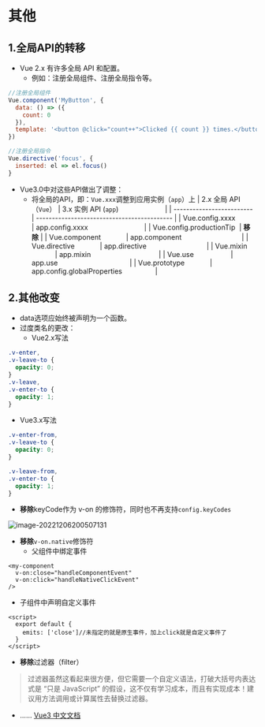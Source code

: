 # 其他

## 1.全局API的转移

-  Vue 2.x 有许多全局 API 和配置。 
   -  例如：注册全局组件、注册全局指令等。 
```javascript
//注册全局组件
Vue.component('MyButton', {
  data: () => ({
    count: 0
  }),
  template: '<button @click="count++">Clicked {{ count }} times.</button>'
})

//注册全局指令
Vue.directive('focus', {
  inserted: el => el.focus()
}
```


-  Vue3.0中对这些API做出了调整： 
   -  将全局的API，即：`Vue.xxx`调整到应用实例（`app`）上
| 2.x 全局 API（`Vue`） | 3.x 实例 API (`app`)                        |
| ------------------------- | ------------------------------------------- |
| Vue.config.xxxx           | app.config.xxxx                             |
| Vue.config.productionTip  | **移除** |
| Vue.component             | app.component                               |
| Vue.directive             | app.directive                               |
| Vue.mixin                 | app.mixin                                   |
| Vue.use                   | app.use                                     |
| Vue.prototype             | app.config.globalProperties                 | 

## 2.其他改变

-  data选项应始终被声明为一个函数。 
-  过度类名的更改： 
   -  Vue2.x写法 
```css
.v-enter,
.v-leave-to {
  opacity: 0;
}
.v-leave,
.v-enter-to {
  opacity: 1;
}
```


   -  Vue3.x写法 
```css
.v-enter-from,
.v-leave-to {
  opacity: 0;
}

.v-leave-from,
.v-enter-to {
  opacity: 1;
}
```


-  **移除**keyCode作为 v-on 的修饰符，同时也不再支持`config.keyCodes` 

![image-20221206200507131](https://october-x-image-host.oss-cn-hangzhou.aliyuncs.com/markdown-imgsimage-20221206200507131.png)

-  **移除**`v-on.native`修饰符 
   -  父组件中绑定事件 
```vue
<my-component
  v-on:close="handleComponentEvent"
  v-on:click="handleNativeClickEvent"
/>
```


   -  子组件中声明自定义事件 
```vue
<script>
  export default {
    emits: ['close']//未指定的就是原生事件，加上click就是自定义事件了
  }
</script>
```


-  **移除**过滤器（filter） 
> 过滤器虽然这看起来很方便，但它需要一个自定义语法，打破大括号内表达式是 “只是 JavaScript” 的假设，这不仅有学习成本，而且有实现成本！建议用方法调用或计算属性去替换过滤器。

 

-  ...... [Vue3 中文文档](https://www.javascriptc.com/vue3js/guide/routing.html)

